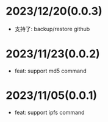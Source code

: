 # 2023/12/20(0.0.3)

- 支持了: backup/restore github

# 2023/11/23(0.0.2)

- feat: support md5 command

# 2023/11/05(0.0.1)

- feat: support ipfs command
